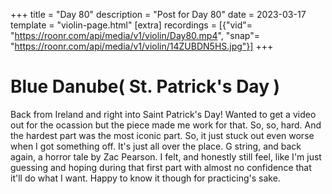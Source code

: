 +++
title = "Day 80"
description = "Post for Day 80"
date = 2023-03-17
template = "violin-page.html"
[extra]
recordings = [{"vid"= "https://roonr.com/api/media/v1/violin/Day80.mp4", "snap"= "https://roonr.com/api/media/v1/violin/14ZUBDN5HS.jpg"}]
+++

# Blue Danube( St. Patrick's Day )
Back from Ireland and right into Saint Patrick's Day! Wanted to get a video out for the ocassion but the piece made me work for that. So, so, hard. And the hardest part was the most iconic part. So, it just stuck out even worse when I got something off. It's just all over the place. G string, and back again, a horror tale by Zac Pearson. I felt, and honestly still feel, like I'm just guessing and hoping during that first part with almost no confidence that it'll do what I want. Happy to know it though for practicing's sake. 